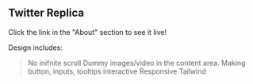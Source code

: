 ## Twitter Replica

Click the link in the "About" section to see it live!

Design includes:
> No inifnite scroll
> Dummy images/video in the content area.
> Making button, inputs, tooltips interactive
> Responsive
> Tailwind
